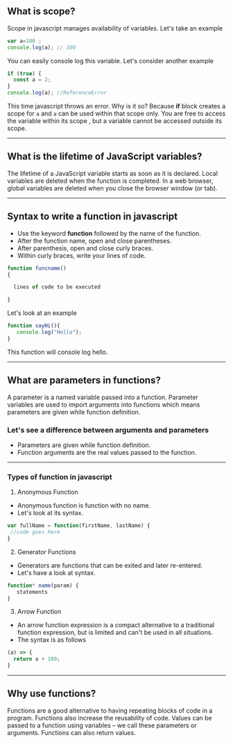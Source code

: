 ## What is scope?
Scope in javascript manages availability of variables. Let's take an example
``` javascript
var a=100 ;
console.log(a); // 100
```
You can easily console log this variable. Let's consider another 
example
``` javascript 
if (true) {
  const a = 2;
}
console.log(a); //ReferenceError
```
This time javascript throws an error. Why is it so?
Because **if** block creates a scope for `a` and `a` can be used within that scope only.
You are free to access the variable within its scope , but a variable cannot 
be accessed outside its scope.
<hr>

## What is the lifetime of JavaScript variables?
The lifetime of a JavaScript variable starts as soon as it is declared.
Local variables are deleted when the function is completed.
In a web browser, global variables are deleted when you close the browser window (or tab).
<hr>

## Syntax to write a function in javascript 
- Use the keyword **function** followed by the name of the function.
- After the function name, open and close parentheses.
- After parenthesis, open and close curly braces.
- Within curly braces, write your lines of code.
``` javascript 
function funcname()
{

  lines of code to be executed

}
```
Let's look at an example 
``` javascript 
function sayHi(){
   console.log("Hello");
}
```
This function will console log hello.
<hr>

## What are parameters in functions?
A parameter is a named variable passed into a function. Parameter variables
are used to import arguments into functions which means parameters are given 
while function definition.

### Let's see a difference between arguments and parameters 
- Parameters are given while function definition.
- Function arguments are the real values passed to the function.

<hr>

### Types of function in javascript 
1. Anonymous Function 
- Anonymous function is function with no name.
- Let's look at its syntax.
```javascript 
var fullName = function(firstName, lastName) {
 //code goes here
}
```

2. Generator Functions 
- Generators are functions that can be exited and later re-entered. 
- Let's have a look at syntax.
``` javascript 
function* name(param) {
   statements
}
```

3. Arrow Function 
- An arrow function expression is a compact alternative to a traditional function expression, but is 
limited and can't be used in all situations.
- The syntax is as follows 
``` javascript 
(a) => {
  return a + 100;
}
```
<hr>

## Why use functions?
Functions are a good alternative to having repeating blocks of code in a program. Functions also increase the reusability of code. Values can be passed to a function using variables – we call these parameters or arguments.
Functions can also return values.




